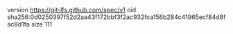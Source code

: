version https://git-lfs.github.com/spec/v1
oid sha256:0d0250397f52d2aa43f172bbf3f2ac932fca156b284c41965ecf84d8fac8d1fa
size 111
